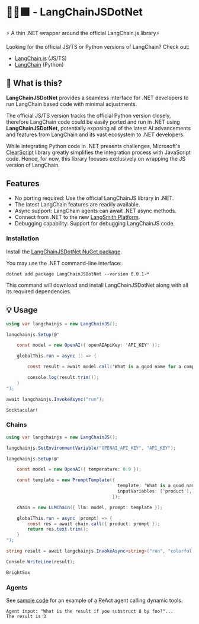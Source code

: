 # 🦜️🔗🟪 - LangChainJSDotNet
  
⚡ A thin .NET wrapper around the official LangChain.js library⚡

Looking for the official JS/TS or Python versions of LangChain? Check out:

* [LangChain.js](https://github.com/hwchase17/langchainjs) (JS/TS)
* [LangChain](https://github.com/hwchase17/langchain) (Python)


## 🤔 What is this?

**LangChainJSDotNet** provides a seamless interface for .NET developers to run LangChain based code with minimal adjustments.

The official JS/TS version tracks the official Python version closely, therefore LangChain code could be easily ported and run in .NET using **LangChainJSDotNet**, potentially exposing all of the latest AI advancements and features from LangChain and its vast ecosystem to .NET developers.

While integrating Python code in .NET presents challenges, Microsoft's [ClearScript](https://github.com/microsoft/ClearScript) library greatly simplifies the integration process with JavaScript code. Hence, for now, this library focuses exclusively on wrapping the JS version of LangChain.

## Features

- No porting required: Use the official LangChainJS library in .NET.
- The latest LangChain features are readily available.
- Async support: LangChain agents can await .NET async methods.
- Connect from .NET to the new [LangSmith Platform](https://blog.langchain.dev/announcing-langsmith/).
- Debugging capability: Support for debugging LangChainJS code.

### Installation

Install the [LangChainJSDotNet NuGet package](https://www.nuget.org/packages/LangChainJSDotNet#readme-body-tab).

You may use the .NET command-line interface:

    dotnet add package LangChainJSDotNet --version 0.0.1-*

This command will download and install LangChainJSDotNet along with all its required dependencies.

## 💡 Usage

```csharp
using var langchainjs = new LangChainJS();

langchainjs.Setup(@"

    const model = new OpenAI({ openAIApiKey: 'API_KEY' });

    globalThis.run = async () => {

        const result = await model.call('What is a good name for a company that makes colorful socks?');

        console.log(result.trim());
    }
");

await langchainjs.InvokeAsync("run");
```
```shell
Socktacular!
```

### Chains

```csharp
using var langchainjs = new LangChainJS();

langchainjs.SetEnvironmentVariable("OPENAI_API_KEY", "API_KEY");

langchainjs.Setup(@"

    const model = new OpenAI({ temperature: 0.9 });

    const template = new PromptTemplate({
                                          template: 'What is a good name for a company that makes {product}?',
                                          inputVariables: ['product'],
                                        });

    chain = new LLMChain({ llm: model, prompt: template });

    globalThis.run = async (prompt) => {
        const res = await chain.call({ product: prompt });
        return res.text.trim();
    }
");

string result = await langchainjs.InvokeAsync<string>("run", "colorful socks");

Console.WriteLine(result);
```
```shell
BrightSox
```

### Agents

See [sample code](./samples/LangChainJSDemo/Program.cs) for an example of a  ReAct agent calling dynamic tools.

```shell
Agent input: "What is the result if you substruct 8 by foo?"...
The result is 3
```

